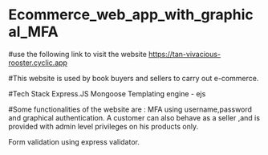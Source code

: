 # Ecommerce_web_app_with_graphical_MFA

#use the following link to visit the website
https://tan-vivacious-rooster.cyclic.app

#This website is used by book buyers and sellers to carry out e-commerce.

#Tech Stack
  Express.JS
  Mongoose
  Templating engine - ejs
  

#Some functionalities of the website are :
  MFA using username,password and graphical authentication.
  A customer can also behave as a seller ,and is provided with admin level privileges on his products only.

  Form validation using express validator.
  
